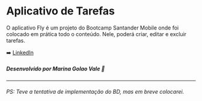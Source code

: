 # Aplicativo de Tarefas

O aplicativo Fly é um projeto do Bootcamp Santander Mobile onde foi colocado em prática todo o conteúdo.
Nele, poderá criar, editar e excluir tarefas.

➡️ [LinkedIn](https://www.linkedin.com/in/marinagvale "LinkedIn")
##### Desenvolvido por Marina Golao Vale 💙

--- 

###### PS: Teve a tentativa de implementação do BD, mas em breve colocarei.
